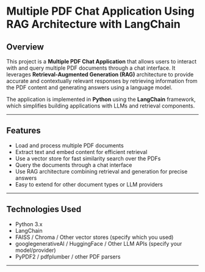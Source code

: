 # Multiple PDF Chat Application Using RAG Architecture with LangChain

## Overview

This project is a **Multiple PDF Chat Application** that allows users to interact with and query multiple PDF documents through a chat interface. It leverages **Retrieval-Augmented Generation (RAG)** architecture to provide accurate and contextually relevant responses by retrieving information from the PDF content and generating answers using a language model.

The application is implemented in **Python** using the **LangChain** framework, which simplifies building applications with LLMs and retrieval components.

---

## Features

- Load and process multiple PDF documents
- Extract text and embed content for efficient retrieval
- Use a vector store for fast similarity search over the PDFs
- Query the documents through a chat interface
- Use RAG architecture combining retrieval and generation for precise answers
- Easy to extend for other document types or LLM providers

---

## Technologies Used

- Python 3.x
- LangChain
- FAISS / Chroma / Other vector stores (specify which you used)
- googlegenerativeAI / HuggingFace / Other LLM APIs (specify your model/provider)
- PyPDF2 / pdfplumber / other PDF parsers

---


